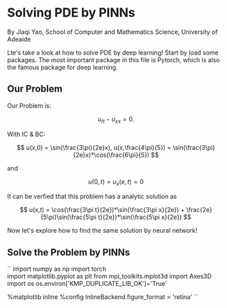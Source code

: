 # Solving PDE by PINNs

By Jiaqi Yao, School of Computer and Mathematics Science, University of Adeaide

Lte's take a look at how to solve PDE by deep learning! Start by load some packages. The most important package in this file is Pytorch, which is also the famous package for deep learning.

## Our Problem

Our Problem is:

$$
u_{tt} - u_{xx} = 0.
$$

With IC & BC:

$$
u(x,0) = \sin(\frac{3\pi}{2e}x), u(x,\frac{4\pi}{5}) = \sin(\frac{3\pi}{2e}x)*\cos(\frac{6\pi}{5})
$$

and 

$$
u(0,t) = u_x(e,t) = 0
$$


It can be verfied that this problem has a analytic solution as 

$$
u(x,t) = \cos(\frac{3\pi t}{2e})*\sin(\frac{3\pi x}{2e}) + \frac{2e}{5\pi}\sin(\frac{5\pi t}{2e})*\sin(\frac{5\pi x}{2e})
$$

Now let's explore how to find the same solution by neural network!

## Solve the Problem by PINNs

``
import numpy as np
import torch              
import matplotlib.pyplot as plt
from mpl_toolkits.mplot3d import Axes3D
import os
os.environ['KMP_DUPLICATE_LIB_OK']='True'

%matplotlib inline
%config InlineBackend.figure_format = 'retina'
``
